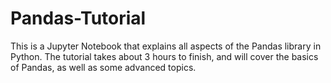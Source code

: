 # Pandas-Tutorial
This is a Jupyter Notebook that explains all aspects of the Pandas library in Python. The tutorial takes about 3 hours to finish, and will cover the basics of Pandas, as well as some advanced topics.
